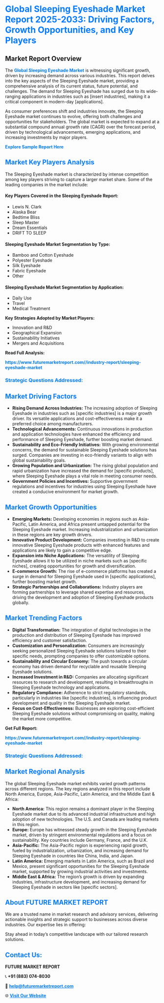 <h1 style="color: #007BFF;">Global Sleeping Eyeshade Market Report 2025-2033: Driving Factors, Growth Opportunities, and Key Players</h1>

<section id="overview">
<h2>Market Report Overview</h2>
<p>The <a href="https://www.futuremarketreport.com//industry-report/sleeping-eyeshade-market" style="color: #007BFF; text-decoration: none;"><strong>Global Sleeping Eyeshade Market</strong></a> is witnessing significant growth, driven by increasing demand across various industries. This report delves into the key aspects of the Sleeping Eyeshade market, providing a comprehensive analysis of its current status, future potential, and challenges. The demand for Sleeping Eyeshade has surged due to its wide-ranging applications in industries such as [insert industries], making it a critical component in modern-day [applications].</p>
<p>As consumer preferences shift and industries innovate, the Sleeping Eyeshade market continues to evolve, offering both challenges and opportunities for stakeholders. The global market is expected to expand at a substantial compound annual growth rate (CAGR) over the forecast period, driven by technological advancements, emerging applications, and increasing investments by major players.</p>
</section>

<section id="overview">
<p><a href="https://www.futuremarketreport.com//request-sample/reportId=90531" style="color: #007BFF; text-decoration: none;"><strong>Explore Sample Report Here</strong></a></p>
</section>

<section id="key-players">
<h2 style="color: #007BFF;">Market Key Players Analysis</h2>
<p>The Sleeping Eyeshade market is characterized by intense competition among key players striving to capture a larger market share. Some of the leading companies in the market include:</p>
<h4>Key Players Covered in the Sleeping Eyeshade Report:</h4>
<ul><li>Lewis N. Clark</li><li>Alaska Bear</li><li>Bedtime Bliss</li><li>Sleep Master</li><li>Dream Essentials</li><li>DRIFT TO SLEEP</li></ul>
<h4>Sleeping Eyeshade Market Segmentation by Type:</h4>
<ul><li>Bamboo and Cotton Eyeshade</li><li>Polyester Eyeshade</li><li>Silk Eyeshade</li><li>Fabric Eyeshade</li><li>Other</li></ul>

<h4>Sleeping Eyeshade Market Segmentation by Application:</h4>
<ul><li>Daily Use</li><li>Travel</li><li>Medical Treatment</li></ul>
<p><strong>Key Strategies Adopted by Market Players:</strong></p>
<ul>
<li>Innovation and R&D</li>
<li>Geographical Expansion</li>
<li>Sustainability Initiatives</li>
<li>Mergers and Acquisitions</li>
</ul>
</section>

<section>
<p><strong>Read Full Analysis: </strong></p><a href="https://www.futuremarketreport.com//industry-report/sleeping-eyeshade-market" style="color: #007BFF; text-decoration: none;"><strong>https://www.futuremarketreport.com//industry-report/sleeping-eyeshade-market</strong></a>
<h3 style="color: #007BFF;">Strategic Questions Addressed:</h3>
</section>

<section id="driving-factors">
<h2 style="color: #007BFF;">Market Driving Factors</h2>
<ul>
<li><strong>Rising Demand Across Industries:</strong> The increasing adoption of Sleeping Eyeshade in industries such as [specific industries] is a major growth driver. Its versatile applications and cost-effectiveness make it a preferred choice among manufacturers.</li>
<li><strong>Technological Advancements:</strong> Continuous innovations in production and application technologies have enhanced the efficiency and performance of Sleeping Eyeshade, further boosting market demand.</li>
<li><strong>Sustainability and Eco-Friendly Initiatives:</strong> With growing environmental concerns, the demand for sustainable Sleeping Eyeshade solutions has surged. Companies are investing in eco-friendly variants to align with global sustainability goals.</li>
<li><strong>Growing Population and Urbanization:</strong> The rising global population and rapid urbanization have increased the demand for [specific products], where Sleeping Eyeshade plays a vital role in meeting consumer needs.</li>
<li><strong>Government Policies and Incentives:</strong> Supportive government regulations and incentives for industries using Sleeping Eyeshade have created a conducive environment for market growth.</li>
</ul>
</section>

<section id="growth-opportunities">
<h2 style="color: #007BFF;">Market Growth Opportunities</h2>
<ul>
<li><strong>Emerging Markets:</strong> Developing economies in regions such as Asia-Pacific, Latin America, and Africa present untapped potential for the Sleeping Eyeshade market. Increasing industrialization and urbanization in these regions are key growth drivers.</li>
<li><strong>Innovative Product Development:</strong> Companies investing in R&D to create innovative Sleeping Eyeshade products with enhanced features and applications are likely to gain a competitive edge.</li>
<li><strong>Expansion into Niche Applications:</strong> The versatility of Sleeping Eyeshade allows it to be utilized in niche markets such as [specific niches], creating opportunities for growth and diversification.</li>
<li><strong>E-commerce Growth:</strong> The rise of e-commerce platforms has created a surge in demand for Sleeping Eyeshade used in [specific applications], further boosting market growth.</li>
<li><strong>Strategic Partnerships and Collaborations:</strong> Industry players are forming partnerships to leverage shared expertise and resources, driving the development and adoption of Sleeping Eyeshade products globally.</li>
</ul>
</section>

<section id="trending-factors">
<h2 style="color: #007BFF;">Market Trending Factors</h2>
<ul>
<li><strong>Digital Transformation:</strong> The integration of digital technologies in the production and distribution of Sleeping Eyeshade has improved efficiency and customer satisfaction.</li>
<li><strong>Customization and Personalization:</strong> Consumers are increasingly seeking personalized Sleeping Eyeshade solutions tailored to their specific needs, prompting companies to offer customizable options.</li>
<li><strong>Sustainability and Circular Economy:</strong> The push towards a circular economy has driven demand for recyclable and reusable Sleeping Eyeshade solutions.</li>
<li><strong>Increased Investment in R&D:</strong> Companies are allocating significant resources to research and development, resulting in breakthroughs in Sleeping Eyeshade technology and applications.</li>
<li><strong>Regulatory Compliance:</strong> Adherence to strict regulatory standards, particularly in industries like [specific industries], is influencing product development and quality in the Sleeping Eyeshade market.</li>
<li><strong>Focus on Cost-Effectiveness:</strong> Businesses are exploring cost-efficient Sleeping Eyeshade solutions without compromising on quality, making the market more competitive.</li>
</ul>
</section>

<section>
<p><strong>Get Full Report: </strong></p><a href="https://www.futuremarketreport.com//industry-report/sleeping-eyeshade-market" style="color: #007BFF; text-decoration: none;"><strong>https://www.futuremarketreport.com//industry-report/sleeping-eyeshade-market</strong></a>
<h3 style="color: #007BFF;">Strategic Questions Addressed:</h3>
</section>


<section id="regional-analysis">
<h2 style="color: #007BFF;">Market Regional Analysis</h2>
<p>The global Sleeping Eyeshade market exhibits varied growth patterns across different regions. The key regions analyzed in this report include North America, Europe, Asia-Pacific, Latin America, and the Middle East & Africa:</p>
<ul>
<li><strong>North America:</strong> This region remains a dominant player in the Sleeping Eyeshade market due to its advanced industrial infrastructure and high adoption of new technologies. The U.S. and Canada are leading markets in this region.</li>
<li><strong>Europe:</strong> Europe has witnessed steady growth in the Sleeping Eyeshade market, driven by stringent environmental regulations and a focus on sustainability. Key countries include Germany, France, and the U.K.</li>
<li><strong>Asia-Pacific:</strong> The Asia-Pacific region is experiencing rapid growth, fueled by industrialization, urbanization, and increasing demand for Sleeping Eyeshade in countries like China, India, and Japan.</li>
<li><strong>Latin America:</strong> Emerging markets in Latin America, such as Brazil and Mexico, present significant opportunities for the Sleeping Eyeshade market, supported by growing industrial activities and investments.</li>
<li><strong>Middle East & Africa:</strong> The region’s growth is driven by expanding industries, infrastructure development, and increasing demand for Sleeping Eyeshade in sectors like [specific sectors].</li>
</ul>
</section>

<footer>
<h2 style="color: #007BFF;">About FUTURE MARKET REPORT</h2>
<p>We are a trusted name in market research and advisory services, delivering actionable insights and strategic support to businesses across diverse industries. Our expertise lies in offering:</p>

<p>Stay ahead in today’s competitive landscape with our tailored research solutions.</p>

<h2 style="color: #007BFF;">Contact Us:</h2>
<p><strong>FUTURE MARKET REPORT</strong></p>
<p>📞 <strong>+91 (883) 074-8030</strong></p>
<p>📧 <strong><a href="mailto:help@futuremarketreport.com" style="color: #007BFF;">help@futuremarketreport.com</a></strong></p>
<p>🌐 <strong><a href="https://www.futuremarketreport.com/" style="color: #007BFF;">Visit Our Website</a></strong></p>
</footer>